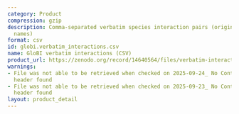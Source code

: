 ```yaml
---
category: Product
compression: gzip
description: Comma-separated verbatim species interaction pairs (original unresolved
  names)
format: csv
id: globi.verbatim_interactions.csv
name: GloBI verbatim interactions (CSV)
product_url: https://zenodo.org/record/14640564/files/verbatim-interactions.csv.gz
warnings:
- File was not able to be retrieved when checked on 2025-09-24_ No Content-Length
  header found
- File was not able to be retrieved when checked on 2025-09-23_ No Content-Length
  header found
layout: product_detail
---
```

